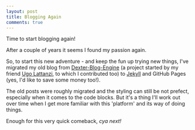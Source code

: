 ```yaml
---
layout: post
title: Blogging Again
comments: true
---
```


Time to start blogging again!

After a couple of years it seems I found my passion again.

So, to start this new adventure - and keep the fun up trying new things, I've migrated my old blog from [Dexter-Blog-Engine](https://github.com/imperugo/Dexter-Blog-Engine)
(a project started by my friend [Ugo Lattanzi](http://tostring.it/), to which I contributed too) to [Jekyll](http://jekyllrb.com/) and GitHub Pages (yes, I'd like to save some money too!).

The old posts were roughly migrated and the styling can still be not prefect, especially when it comes to the code blocks.
But it's a thing I'll work out over time when I get more familiar with this 'platform' and its way of doing things.

Enough for this very quick comeback, _cya next!_